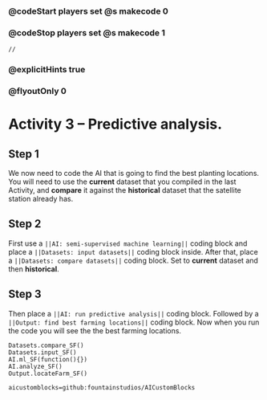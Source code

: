 ### @codeStart players set @s makecode 0
### @codeStop players set @s makecode 1

```template
//
```

### @explicitHints true
### @flyoutOnly 0

# Activity 3 – Predictive analysis.

## Step 1
We now need to code the AI that is going to find the best planting locations. 
You will need to use the **current** dataset that you compiled in the last Activity, 
and **compare** it against the **historical** dataset that the satellite station already has.

## Step 2
First use a `||AI: semi-supervised machine learning||` coding block and place a `||Datasets: input datasets||` coding block inside.
After that, place a `||Datasets: compare datasets||` coding block. Set to **current** dataset and then **historical**.

## Step 3
Then place a `||AI: run predictive analysis||` coding block. Followed by a `||Output: find best farming locations||` coding block. 
Now when you run the code you will see the the best farming locations.

```ghost
Datasets.compare_SF()
Datasets.input_SF()
AI.ml_SF(function(){})
AI.analyze_SF()
Output.locateFarm_SF()
```

```package
aicustomblocks=github:fountainstudios/AICustomBlocks
```